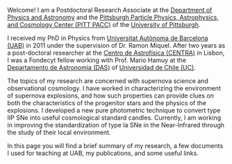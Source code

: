 Welcome! I am a Postdoctoral Research Associate at the [Department of Physics and Astronomy](http://www.physicsandastronomy.pitt.edu/) and the [Pittsburgh Particle Physics, Astrophysics, and Cosmology Center (PITT PACC)](http://www.physicsandastronomy.pitt.edu/pittpacc) of the [University of Pittsburgh](http://www.pitt.edu/). 

I received my PhD in Physics from [Universitat Autònoma de Barcelona (UAB)](http://www.uab.cat/) in 2011 under the supervision of Dr. Ramon Miquel. After two years as a post-doctoral researcher at the [Centro de Astrofísica (CENTRA)](http://centra.ist.utl.pt/) in Lisbon, I was a Fondecyt fellow working with Prof. Mario Hamuy at the [Departamento de Astronomía (DAS)](http://www.das.uchile.cl/) of [Universidad de Chile (UC)](http://www.uchile.cl/). 

The topics of my research are concerned with supernova science and observational cosmology. I have worked in characterizing the environment of supernova explosions, and how such properties can provide clues on both the characteristics of the progenitor stars and the physics of the explosions. I developed a new pure photometric technique to convert type IIP SNe into useful cosmological standard candles. Currently, I am working in improving the standardization of type Ia SNe in the Near-Infrared through the study of their local environment.

In this page you will find a brief summary of my research, a few documents I used for teaching at UAB, my publications, and some useful links.
